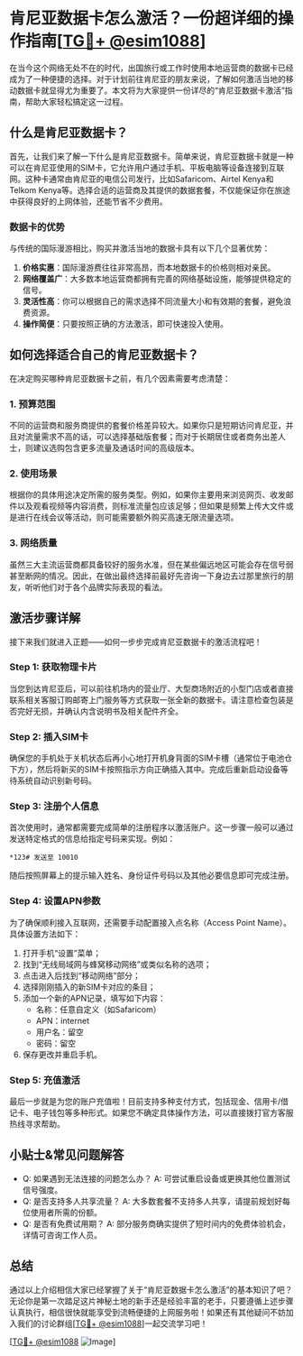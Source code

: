 # 肯尼亚数据卡怎么激活？一份超详细的操作指南[[TG💪+ @esim1088](https://t.me/s/esim1088)]

在当今这个网络无处不在的时代，出国旅行或工作时使用本地运营商的数据卡已经成为了一种便捷的选择。对于计划前往肯尼亚的朋友来说，了解如何激活当地的移动数据卡就显得尤为重要了。本文将为大家提供一份详尽的“肯尼亚数据卡激活”指南，帮助大家轻松搞定这一过程。

## 什么是肯尼亚数据卡？

首先，让我们来了解一下什么是肯尼亚数据卡。简单来说，肯尼亚数据卡就是一种可以在肯尼亚使用的SIM卡，它允许用户通过手机、平板电脑等设备连接到互联网。这种卡通常由肯尼亚的电信公司发行，比如Safaricom、Airtel Kenya和Telkom Kenya等。选择合适的运营商及其提供的数据套餐，不仅能保证你在旅途中获得良好的上网体验，还能节省不少费用。

### 数据卡的优势

与传统的国际漫游相比，购买并激活当地的数据卡具有以下几个显著优势：

1. **价格实惠**：国际漫游费往往非常高昂，而本地数据卡的价格则相对亲民。
2. **网络覆盖广**：大多数本地运营商都拥有完善的网络基础设施，能够提供稳定的信号。
3. **灵活性高**：你可以根据自己的需求选择不同流量大小和有效期的套餐，避免浪费资源。
4. **操作简便**：只要按照正确的方法激活，即可快速投入使用。

## 如何选择适合自己的肯尼亚数据卡？

在决定购买哪种肯尼亚数据卡之前，有几个因素需要考虑清楚：

### 1. 预算范围
不同的运营商和服务商提供的套餐价格差异较大。如果你只是短期访问肯尼亚，并且对流量需求不高的话，可以选择基础版套餐；而对于长期居住或者商务出差人士，则建议选购包含更多流量及通话时间的高级版本。

### 2. 使用场景
根据你的具体用途决定所需的服务类型。例如，如果你主要用来浏览网页、收发邮件以及观看视频等内容消费，则标准流量包应该足够；但如果是频繁上传大文件或是进行在线会议等活动，则可能需要额外购买高速无限流量选项。

### 3. 网络质量
虽然三大主流运营商都具备较好的服务水准，但在某些偏远地区可能会存在信号弱甚至断网的情况。因此，在做出最终选择前最好先咨询一下身边去过那里旅行的朋友，听听他们对于各个品牌实际表现的看法。

## 激活步骤详解

接下来我们就进入正题——如何一步步完成肯尼亚数据卡的激活流程吧！

### Step 1: 获取物理卡片
当您到达肯尼亚后，可以前往机场内的营业厅、大型商场附近的小型门店或者直接联系相关客服订购邮寄上门服务等方式获取一张全新的数据卡。请注意检查包装是否完好无损，并确认内含说明书及相关配件齐全。

### Step 2: 插入SIM卡
确保您的手机处于关机状态后再小心地打开机身背面的SIM卡槽（通常位于电池仓下方），然后将新买的SIM卡按照指示方向正确插入其中。完成后重新启动设备等待系统自动识别新号码。

### Step 3: 注册个人信息
首次使用时，通常都需要完成简单的注册程序以激活账户。这一步骤一般可以通过发送特定格式的信息给指定号码来实现。例如：
```
*123# 发送至 10010
```
随后按照屏幕上的提示输入姓名、身份证件号码以及其他必要信息即可完成注册。

### Step 4: 设置APN参数
为了确保顺利接入互联网，还需要手动配置接入点名称（Access Point Name）。具体设置方法如下：
1. 打开手机“设置”菜单；
2. 找到“无线局域网与蜂窝移动网络”或类似名称的选项；
3. 点击进入后找到“移动网络”部分；
4. 选择刚刚插入的新SIM卡对应的条目；
5. 添加一个新的APN记录，填写如下内容：
   - 名称：任意自定义（如Safaricom）
   - APN：internet
   - 用户名：留空
   - 密码：留空
6. 保存更改并重启手机。

### Step 5: 充值激活
最后一步就是为您的账户充值啦！目前支持多种支付方式，包括现金、信用卡/借记卡、电子钱包等多种形式。如果您不确定具体操作方法，可以直接拨打官方客服热线寻求帮助。

## 小贴士&常见问题解答

- Q: 如果遇到无法连接的问题怎么办？
A: 可尝试重启设备或更换其他位置测试信号强度。
- Q: 是否支持多人共享流量？
A: 大多数套餐不支持多人共享，请提前规划好每位使用者所需的份额。
- Q: 是否有免费试用期？
A: 部分服务商确实提供了短时间内的免费体验机会，详情可咨询工作人员。

## 总结

通过以上介绍相信大家已经掌握了关于“肯尼亚数据卡怎么激活”的基本知识了吧？无论你是第一次踏足这片神秘土地的新手还是经验丰富的老手，只要遵循上述步骤认真执行，相信很快就能享受到流畅便捷的上网服务啦！如果还有其他疑问不妨加入我们的讨论群组[[TG💪+ @esim1088](https://t.me/s/esim1088)]一起交流学习吧！

[[TG💪+ @esim1088](https://t.me/s/esim1088) ![Image](https://i.postimg.cc/4NQfJmqS/Snipaste-2025-05-13-00-14-12.png)]